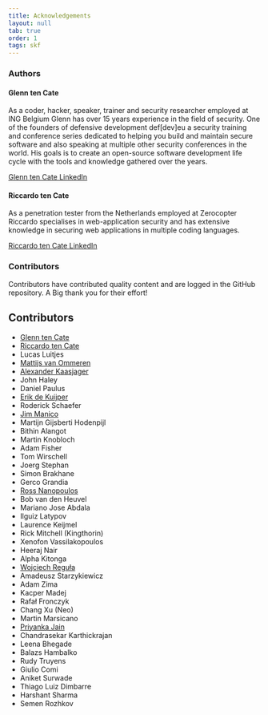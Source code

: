```yaml
---
title: Acknowledgements
layout: null
tab: true
order: 1
tags: skf 
---
```


### Authors

#### Glenn ten Cate

As a coder, hacker, speaker, trainer and security researcher employed at ING Belgium Glenn has over 15 years experience in the field of security. One of the founders of defensive development def[dev]eu a security training and conference series dedicated to helping you build and maintain secure software and also speaking at multiple other security conferences in the world. His goals is to create an open-source software development life cycle with the tools and knowledge gathered over the years.

[Glenn ten Cate LinkedIn](https://www.linkedin.com/in/glenn-ten-cate-11711a3b/)

#### Riccardo ten Cate

As a penetration tester from the Netherlands employed at Zerocopter Riccardo specialises in web-application security and has extensive knowledge in securing web applications in multiple coding languages.

[Riccardo ten Cate LinkedIn](https://www.linkedin.com/in/riccardo-ten-cate-a0b79780/)

### Contributors

Contributors have contributed quality content and are logged in the GitHub repository. A Big thank you for their effort!

## <a name="contributors"></a>Contributors
- [Glenn ten Cate](https://www.linkedin.com/in/glenn-ten-cate-11711a3b/)
- [Riccardo ten Cate](https://www.linkedin.com/in/riccardo-ten-cate-a0b79780/)
- Lucas Luitjes
- [Mattijs van Ommeren](https://twitter.com/alcyonsecurity)
- [Alexander Kaasjager](https://twitter.com/akaasjager)
- John Haley
- Daniel Paulus
- [Erik de Kuijper](https://twitter.com/edkpr)
- Roderick Schaefer
- [Jim Manico](https://twitter.com/manicode)
- Martijn Gijsberti Hodenpijl
- Bithin Alangot
- Martin Knobloch
- Adam Fisher
- Tom Wirschell
- Joerg Stephan
- Simon Brakhane
- Gerco Grandia
- [Ross Nanopoulos](https://twitter.com/rossnanop)
- Bob van den Heuvel
- Mariano Jose Abdala
- Ilguiz Latypov
- Laurence Keijmel
- Rick Mitchell (Kingthorin)
- Xenofon Vassilakopoulos
- Heeraj Nair
- Alpha Kitonga
- [Wojciech Reguła](https://www.linkedin.com/in/wojciech-regula/) 
- Amadeusz Starzykiewicz
- Adam Zima
- Kacper Madej
- Rafał Fronczyk
- Chang Xu (Neo)
- Martin Marsicano
- [Priyanka Jain](https://www.linkedin.com/in/priyanka997/)
- Chandrasekar Karthickrajan
- Leena Bhegade
- Balazs Hambalko
- Rudy Truyens
- Giulio Comi
- Aniket Surwade
- Thiago Luiz Dimbarre
- Harshant Sharma
- Semen Rozhkov
